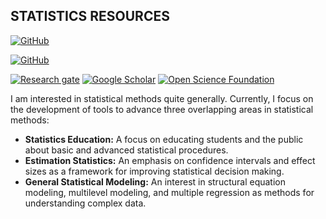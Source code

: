 ## STATISTICS RESOURCES

[![GitHub](https://img.shields.io/badge/-GitHub.svg?logo=github?style=flat-square&logoColor=white&colorB=616161&labelColor=black)](https://github.com/cwendorf)


[![GitHub](https://img.shields.io/badge/-GitHub-informational?style=flat-square&logo=github)](https://github.com/cwendorf)

[![Research gate](https://img.shields.io/badge/-Research%20Gate-green.svg?style=flat-square&logo=researchgate&logoColor=white&colorB=616161&labelColor=00BFA5)](https://www.researchgate.net/profile/Craig_Wendorf) 
[![Google Scholar](https://img.shields.io/badge/G-Google%20Scholar-informational?style=flat-square&colorB=616161&labelColor=blue)](https://scholar.google.com/citations?user=82laTswAAAAJ)
[![Open Science Foundation](https://img.shields.io/badge/OSF-Open%20Science%20Foundation-informational?style=flat-square&colorB=616161&labelColor=navy)](https://osf.io/ffp4g/)

I am interested in statistical methods quite generally. Currently, I focus on the development of tools to advance three overlapping areas in statistical methods:

- **Statistics Education:** A focus on educating students and the public about basic and advanced statistical procedures.
- **Estimation Statistics:** An emphasis on confidence intervals and effect sizes as a framework for improving statistical decision making.
- **General Statistical Modeling:** An interest in structural equation modeling, multilevel modeling, and multiple regression as methods for understanding complex data.

<!--
**cwendorf/cwendorf** is a ✨ _special_ ✨ repository because its `README.md` (this file) appears on your GitHub profile.

Here are some ideas to get you started:

- 🔭 I’m currently working on ...
- 🌱 I’m currently learning ...
- 👯 I’m looking to collaborate on ...
- 🤔 I’m looking for help with ...
- 💬 Ask me about ...
- 📫 How to reach me: ...
- 😄 Pronouns: ...
- ⚡ Fun fact: ...
-->
